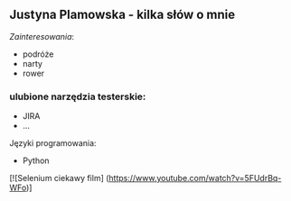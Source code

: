 ## Justyna Plamowska - kilka słów o mnie



*Zainteresowania*:
* podróże
* narty
* rower


### ulubione narzędzia testerskie:
- JIRA 
- ...


Języki programowania:
- Python

[![Selenium ciekawy film] (https://www.youtube.com/watch?v=5FUdrBq-WFo)]
